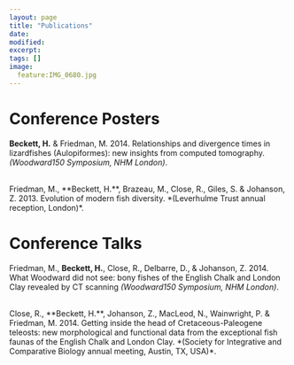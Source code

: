 ```yaml
---
layout: page
title: "Publications"
date: 
modified:
excerpt:
tags: []
image:
  feature:IMG_0680.jpg
---
```


# Conference Posters

**Beckett, H.** & Friedman, M. 2014. Relationships and divergence times in lizardfishes (Aulopiformes): new insights from computed tomography. *(Woodward150 Symposium, NHM London)*.

<br>
Friedman, M., **Beckett, H.**, Brazeau, M., Close, R., Giles, S. & Johanson, Z. 2013. Evolution of modern fish diversity. *(Leverhulme Trust annual reception, London)*.

# Conference Talks

Friedman, M., **Beckett, H.**, Close, R., Delbarre, D., & Johanson, Z. 2014. What Woodward did not see: bony fishes of the English Chalk  and London Clay revealed by CT scanning *(Woodward150 Symposium, NHM London)*.

<br>
Close, R., **Beckett, H.**, Johanson, Z., MacLeod, N., Wainwright, P. & Friedman, M. 2014. Getting inside the head of Cretaceous-Paleogene teleosts: new morphological and functional data from the exceptional fish faunas of the English Chalk and London Clay. *(Society for Integrative and Comparative Biology annual meeting, Austin, TX, USA)*.
